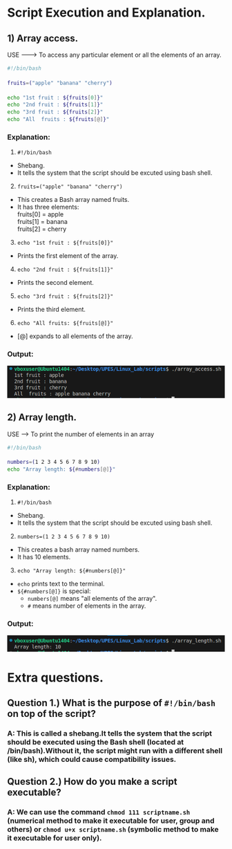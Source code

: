 # Script Execution and Explanation.

## 1) Array access.
 USE ---> To access any particular element or all the elements of an array.

```bash
#!/bin/bash

fruits=("apple" "banana" "cherry")

echo "1st fruit : ${fruits[0]}"
echo "2nd fruit : ${fruits[1]}"
echo "3rd fruit : ${fruits[2]}"
echo "All  fruits : ${fruits[@]}"
```

### Explanation:
1. `#!/bin/bash`
* Shebang.
* It tells the system that the script should be excuted using bash shell. 

2. `fruits=("apple" "banana" "cherry")`
* This creates a Bash array named fruits.
* It has three elements:<br>
fruits[0] = apple <br>
fruits[1] = banana <br>
fruits[2] = cherry<br>

3. `echo "1st fruit : ${fruits[0]}"`
* Prints the first element of the array.

4. `echo "2nd fruit : ${fruits[1]}"`
* Prints the second element.

5. `echo "3rd fruit : ${fruits[2]}"`
* Prints the third element.

6. `echo "All fruits: ${fruits[@]}"`
* [@] expands to all elements of the array.


### Output:

![Image](../Image/access.png)


## 2) Array length.
USE --> To print the number of elements in an array

```bash
#!/bin/bash

numbers=(1 2 3 4 5 6 7 8 9 10)
echo "Array length: ${#numbers[@]}"
```

### Explanation:
1. `#!/bin/bash`
* Shebang.
* It tells the system that the script should be excuted using bash shell.

2. `numbers=(1 2 3 4 5 6 7 8 9 10)`
* This creates a bash array named numbers.
* It has 10 elements.

3. `echo "Array length: ${#numbers[@]}"`
* `echo` prints text to the terminal.
* `${#numbers[@]}` is special:
    * `numbers[@]` means "all elements of the array".
    * `#` means number of elements in the array.

### Output:

![Image](../Image/length.png)



# Extra questions.
## Question 1.) What is the purpose of `#!/bin/bash` on top of the script?
### A: This is called a shebang.It tells the system that the script should be executed using the Bash shell (located at /bin/bash).Without it, the script might run with a different shell (like sh), which could cause compatibility issues.

## Question 2.) How do you make a script executable?
### A: We can use the command `chmod 111 scriptname.sh` (numerical method to make it executable for user, group and others) or `chmod u+x scriptname.sh` (symbolic method to make it executable for user only).